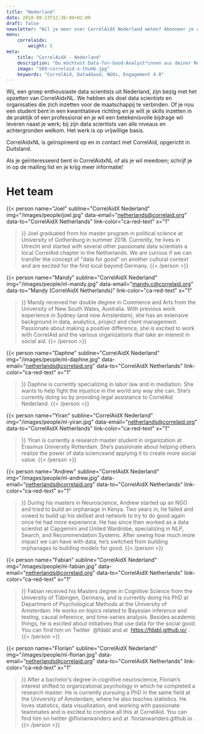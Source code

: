 ```yaml
---
title: "Nederland"
date: 2018-08-23T12:36:49+02:00
draft: false
newsletter: "Wil je meer over CorrelAidX Nederland weten? Abonneer je op onze nieuwsbrief!"
menu: 
    correlaidx:
        weight: 5
meta:
    title: "CorrelAidX - Nederland"
    description: "Du möchtest Data-for-Good-Analyst*innen aus deiner Region kennenlernen und zusammen Daten für den guten Zweck nutzen? Mit CorrelAidX bringen wir Data for Good in deine Stadt!"
    image: "509-correlaid-x-thumb.jpg"
    keywords: "CorrelAid, Data4Good, NGOs, Engagement 4.0"
---
```


Wij, een groep enthousiaste data scientists uit Nederland, zijn bezig met het opzetten van CorrelAidxNL.
We hebben als doel data scientists en organisaties die zich inzetten voor de maatschappij te verbinden.
Of je nou een student bent in een kwantitatieve richting en je wilt je skills inzetten in de praktijk of een professional en je wil een betekenisvolle bijdrage wil leveren naast je werk; bij zijn data scientists van alle niveaus en achtergronden welkom.
Het werk is op vrijwillige basis.



CorrelAidxNL is geïnspireerd op en in contact met CorrelAid, opgericht in Duitsland.

Als je geïnteresseerd bent in CorrelAidxNL of als je wil meedoen; schrijf je in op de mailing list en je krijg meer informatie!

# Het team

{{< person 
    name="Joel"
    subline="CorrelAidX Nederland"
    img="/images/people/joel.jpg"
    data-email="netherlands@correlaid.org"
    data-to="CorrelAidX Netherlands"
    link-color="ca-red-text"
    x="1"
>}}
Joel graduated from his master program in political science at University of Gothenburg in summer 2018.
Currently, he lives in Utrecht and started with several other passionate data scientists a local CorrelAid chapter in the Netherlands.
We are curious if we can transfer the concept of "data for good" on another cultural context and are excited for the first local beyond Germany.
{{< /person >}}

{{< person 
    name="Mandy"
    subline="CorrelAidX Nederland"
    img="/images/people/nl-mandy.jpg"
    data-email="mandy.c@correlaid.org"
    data-to="Mandy (CorrelAidX Netherlands)"
    link-color="ca-red-text"
    x="1"
>}}
Mandy received her double degree in Commerce and Arts from the University of New South Wales, Australia.
With previous work experience in Sydney (and now Amsterdam), she has an extensive background in data, analytics, project and client management.
Passionate about making a positive difference, she is excited to work with CorrelAid and the various organizations that take an interest in social aid.
{{< /person >}}

{{< person 
    name="Daphne"
    subline="CorrelAidX Nederland"
    img="/images/people/nl-daphne.jpg"
    data-email="netherlands@correlaid.org"
    data-to="CorrelAidX Netherlands"
    link-color="ca-red-text"
    x="1"
>}}
Daphne is currently specializing in labor law and in mediation. She wants to help fight the injustice in the world any way she can. She’s currently doing so by providing legal assistance to CorrelAid Nederland.
{{< /person >}}


{{< person 
    name="Yiran"
    subline="CorrelAidX Nederland"
    img="/images/people/nl-yiran.jpg"
    data-email="netherlands@correlaid.org"
    data-to="CorrelAidX Netherlands"
    link-color="ca-red-text"
    x="1"
>}}
Yiran is currently a research master student in organization at Erasmus University Rotterdam. She’s passionate about 
helping others realize the power of data scienceand applying it to create more social value.
{{< /person >}}

{{< person 
    name="Andrew"
    subline="CorrelAidX Nederland"
    img="/images/people/nl-andrew.jpg"
    data-email="netherlands@correlaid.org"
    data-to="CorrelAidX Netherlands"
    link-color="ca-red-text"
    x="1"
>}}
During his masters in Neuroscience, Andrew started up an NGO and tried to build an
orphanage in Kenya. Two years in, he failed and vowed to build up his skillset and
network to try to do good again once he had more experience. He has since then
worked as a data scientist at Capgemini and United Wardrobe, specializing in NLP,
Search, and Recommendation Systems. After seeing how much more impact we can
have with data, he’s switched from building orphanages to building models for good.
{{< /person >}}

{{< person 
    name="Fabian"
    subline="CorrelAidX Nederland"
    img="/images/people/nl-fabian.jpg"
    data-email="netherlands@correlaid.org"
    data-to="CorrelAidX Netherlands"
    link-color="ca-red-text"
    x="1"
>}}
Fabian received his Masters degree in Cognitive Science from the University of
Tübingen, Germany, and is currently doing his PhD at Department of Psychological
Methods at the University of Amsterdam. He works on topics related to Bayesian
inference and testing, causal inference, and time-series analysis. Besides academic
things, he is excited about initiatives that use data for the social good. You can find
him on Twitter​ ​ @fdabl​ and at ​ https://fdabl.github.io/​ .
{{< /person >}}

{{< person 
    name="Florian"
    subline="CorrelAidX Nederland"
    img="/images/people/nl-florian.jpg"
    data-email="netherlands@correlaid.org"
    data-to="CorrelAidX Netherlands"
    link-color="ca-red-text"
    x="1"
>}}
After a bachelor’s degree in cognitive neuroscience, Florian’s interest shifted to
organizational psychology in which he completed a research master. He is currently
pursuing a PhD in the same field at the University of Amsterdam, where he also
teaches statistics. He loves statistics, data visualization, and working with passionate
teammates and is excited to combine all this at CorrelAid. You can find him on twitter
@florianwanders​ and at ​ florianwanders.github.io​ .
{{< /person >}}

